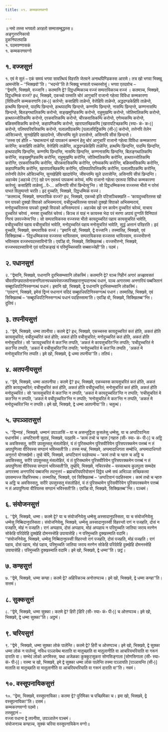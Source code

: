 ```yaml
---
title: ०१. कम्मकरणवग्गो

---
```

॥ नमो तस्स भगवतो अरहतो सम्मासम्बुद्धस्स॥  
अङ्गुत्तरनिकायो  
दुकनिपातपाळि  
१. पठमपण्णासकं  
१. कम्मकरणवग्गो  


## १. वज्‍जसुत्तं

१. एवं मे सुतं – एकं समयं भगवा सावत्थियं विहरति जेतवने अनाथपिण्डिकस्स आरामे। तत्र खो भगवा भिक्खू आमन्तेसि – ‘‘भिक्खवो’’ति। ‘‘भदन्ते’’ति ते भिक्खू भगवतो पच्‍चस्सोसुं। भगवा एतदवोच –  
‘‘द्वेमानि, भिक्खवे, वज्‍जानि। कतमानि द्वे? दिट्ठधम्मिकञ्‍च वज्‍जं सम्परायिकञ्‍च वज्‍जं । कतमञ्‍च, भिक्खवे, दिट्ठधम्मिकं वज्‍जं? इध, भिक्खवे, एकच्‍चो पस्सति चोरं आगुचारिं राजानो गहेत्वा विविधा कम्मकारणा [विविधानि कम्मकरणानि (क॰)] कारेन्ते; कसाहिपि ताळेन्ते, वेत्तेहिपि ताळेन्ते, अद्धदण्डकेहिपि ताळेन्ते, हत्थम्पि छिन्दन्ते, पादम्पि छिन्दन्ते, हत्थपादम्पि छिन्दन्ते, कण्णम्पि छिन्दन्ते, नासम्पि छिन्दन्ते, कण्णनासम्पि छिन्दन्ते, बिलङ्गथालिकम्पि करोन्ते, सङ्खमुण्डिकम्पि करोन्ते, राहुमुखम्पि करोन्ते, जोतिमालिकम्पि करोन्ते, हत्थपज्‍जोतिकम्पि करोन्ते, एरकवत्तिकम्पि करोन्ते, चीरकवासिकम्पि करोन्ते, एणेय्यकम्पि करोन्ते, बळिसमंसिकम्पि करोन्ते, कहापणिकम्पि करोन्ते, खारापतच्छिकम्पि [खारापटिच्छकम्पि (स्या॰ कं॰ क॰)] करोन्ते, पलिघपरिवत्तिकम्पि करोन्ते, पलालपीठकम्पि [पलालपिट्ठिकम्पि (सी॰)] करोन्ते, तत्तेनपि तेलेन ओसिञ्‍चन्ते, सुनखेहिपि खादापेन्ते, जीवन्तम्पि सूले उत्तासेन्ते, असिनापि सीसं छिन्दन्ते।  
‘‘तस्स एवं होति – ‘यथारूपानं खो पापकानं कम्मानं हेतु चोरं आगुचारिं राजानो गहेत्वा विविधा कम्मकारणा कारेन्ति; कसाहिपि ताळेन्ति, वेत्तेहिपि ताळेन्ति, अद्धदण्डकेहिपि ताळेन्ति, हत्थम्पि छिन्दन्ति, पादम्पि छिन्दन्ति, हत्थपादम्पि छिन्दन्ति, कण्णम्पि छिन्दन्ति, नासम्पि छिन्दन्ति, कण्णनासम्पि छिन्दन्ति, बिलङ्गथालिकम्पि करोन्ति, सङ्खमुण्डिकम्पि करोन्ति, राहुमुखम्पि करोन्ति, जोतिमालिकम्पि करोन्ति, हत्थपज्‍जोतिकम्पि करोन्ति, एरकवत्तिकम्पि करोन्ति, चीरकवासिकम्पि करोन्ति, एणेय्यकम्पि करोन्ति, बळिसमंसिकम्पि करोन्ति, कहापणिकम्पि करोन्ति, खारापतच्छिकम्पि करोन्ति, पलिघपरिवत्तिकम्पि करोन्ति, पलालपीठकम्पि करोन्ति, तत्तेनपि तेलेन ओसिञ्‍चन्ति, सुनखेहिपि खादापेन्ति, जीवन्तम्पि सूले उत्तासेन्ति, असिनापि सीसं छिन्दन्ति। अहञ्‍चेव [अहञ्‍चे (?)] खो पन एवरूपं पापकम्मं करेय्यं, मम्पि राजानो गहेत्वा एवरूपा विविधा कम्मकारणा कारेय्युं; कसाहिपि ताळेय्युं…पे॰… असिनापि सीसं छिन्देय्यु’न्ति। सो दिट्ठधम्मिकस्स वज्‍जस्स भीतो न परेसं पाभतं विलुम्पन्तो चरति। इदं वुच्‍चति, भिक्खवे, दिट्ठधम्मिकं वज्‍जं।  
‘‘कतमञ्‍च, भिक्खवे, सम्परायिकं वज्‍जं? इध, भिक्खवे, एकच्‍चो इति पटिसञ्‍चिक्खति – ‘कायदुच्‍चरितस्स खो पन पापको दुक्खो विपाको अभिसम्परायं, वचीदुच्‍चरितस्स पापको दुक्खो विपाको अभिसम्परायं, मनोदुच्‍चरितस्स पापको दुक्खो विपाको अभिसम्परायं। अहञ्‍चेव खो पन कायेन दुच्‍चरितं चरेय्यं, वाचाय दुच्‍चरितं चरेय्यं , मनसा दुच्‍चरितं चरेय्यं। किञ्‍च तं याहं न कायस्स भेदा परं मरणा अपायं दुग्गतिं विनिपातं निरयं उपपज्‍जेय्य’न्ति। सो सम्परायिकस्स वज्‍जस्स भीतो कायदुच्‍चरितं पहाय कायसुचरितं भावेति, वचीदुच्‍चरितं पहाय वचीसुचरितं भावेति, मनोदुच्‍चरितं पहाय मनोसुचरितं भावेति, सुद्धं अत्तानं परिहरति। इदं वुच्‍चति, भिक्खवे, सम्परायिकं वज्‍जं। ‘‘इमानि खो, भिक्खवे, द्वे वज्‍जानि। तस्मातिह, भिक्खवे, एवं सिक्खितब्बं – ‘दिट्ठधम्मिकस्स वज्‍जस्स भायिस्साम, सम्परायिकस्स वज्‍जस्स भायिस्साम, वज्‍जभीरुनो भविस्साम वज्‍जभयदस्साविनो’ति। एवञ्हि वो, भिक्खवे, सिक्खितब्बं। वज्‍जभीरुनो, भिक्खवे, वज्‍जभयदस्साविनो एतं पाटिकङ्खं यं परिमुच्‍चिस्सति सब्बवज्‍जेही’’ति। पठमं।  


## २. पधानसुत्तं

२. ‘‘द्वेमानि, भिक्खवे, पधानानि दुरभिसम्भवानि लोकस्मिं। कतमानि द्वे? यञ्‍च गिहीनं अगारं अज्झावसतं चीवरपिण्डपातसेनासनगिलानपच्‍चयभेसज्‍जपरिक्खारानुप्पदानत्थं पधानं, यञ्‍च अगारस्मा अनगारियं पब्बजितानं सब्बूपधिपटिनिस्सग्गत्थं पधानं। इमानि खो, भिक्खवे, द्वे पधानानि दुरभिसम्भवानि लोकस्मिं।  
‘‘एतदग्गं, भिक्खवे, इमेसं द्विन्‍नं पधानानं यदिदं सब्बूपधिपटिनिस्सग्गत्थं पधानं। तस्मातिह, भिक्खवे, एवं सिक्खितब्बं – ‘सब्बूपधिपटिनिस्सग्गत्थं पधानं पदहिस्सामा’ति। एवञ्हि वो, भिक्खवे, सिक्खितब्ब’’न्ति। दुतियं।  


## ३. तपनीयसुत्तं

३. ‘‘द्वेमे, भिक्खवे, धम्मा तपनीया। कतमे द्वे? इध, भिक्खवे, एकच्‍चस्स कायदुच्‍चरितं कतं होति, अकतं होति कायसुचरितं; वचीदुच्‍चरितं कतं होति; अकतं होति वचीसुचरितं; मनोदुच्‍चरितं कतं होति, अकतं होति मनोसुचरितं। सो ‘कायदुच्‍चरितं मे कत’न्ति तप्पति, ‘अकतं मे कायसुचरित’न्ति तप्पति; ‘वचीदुच्‍चरितं मे कत’न्ति तप्पति, ‘अकतं मे वचीसुचरित’न्ति तप्पति; ‘मनोदुच्‍चरितं मे कत’न्ति तप्पति , ‘अकतं मे मनोसुचरित’न्ति तप्पति। इमे खो, भिक्खवे, द्वे धम्मा तपनीया’’ति। ततियं।  


## ४. अतपनीयसुत्तं

४. ‘‘द्वेमे, भिक्खवे, धम्मा अतपनीया। कतमे द्वे? इध, भिक्खवे, एकच्‍चस्स कायसुचरितं कतं होति, अकतं होति कायदुच्‍चरितं; वचीसुचरितं कतं होति, अकतं होति वचीदुच्‍चरितं; मनोसुचरितं कतं होति, अकतं होति मनोदुच्‍चरितं। सो ‘कायसुचरितं मे कत’न्ति न तप्पति, ‘अकतं मे कायदुच्‍चरित’न्ति न तप्पति; ‘वचीसुचरितं मे कत’न्ति न तप्पति, ‘अकतं मे वचीदुच्‍चरित’न्ति न तप्पति; ‘मनोसुचरितं मे कत’न्ति न तप्पति, ‘अकतं मे मनोदुच्‍चरित’न्ति न तप्पति। इमे खो, भिक्खवे, द्वे धम्मा अतपनीया’’ति। चतुत्थं।  


## ५. उपञ्‍ञातसुत्तं

५. ‘‘द्विन्‍नाहं , भिक्खवे, धम्मानं उपञ्‍ञासिं – या च असन्तुट्ठिता कुसलेसु धम्मेसु, या च अप्पटिवानिता पधानस्मिं। अप्पटिवानी सुदाहं, भिक्खवे, पदहामि – ‘कामं तचो च न्हारु [नहारु (सी॰ स्या॰ कं॰ पी॰)] च अट्ठि च अवसिस्सतु, सरीरे उपसुस्सतु मंसलोहितं, यं तं पुरिसथामेन पुरिसवीरियेन पुरिसपरक्‍कमेन पत्तब्बं न तं अपापुणित्वा वीरियस्स सण्ठानं भविस्सती’ति। तस्स मय्हं, भिक्खवे, अप्पमादाधिगता सम्बोधि, अप्पमादाधिगतो अनुत्तरो योगक्खेमो। तुम्हे चेपि, भिक्खवे, अप्पटिवानं पदहेय्याथ – ‘कामं तचो च न्हारु च अट्ठि च अवसिस्सतु, सरीरे उपसुस्सतु मंसलोहितं, यं तं पुरिसथामेन पुरिसवीरियेन पुरिसपरक्‍कमेन पत्तब्बं न तं अपापुणित्वा वीरियस्स सण्ठानं भविस्सती’ति, तुम्हेपि, भिक्खवे, नचिरस्सेव – यस्सत्थाय कुलपुत्ता सम्मदेव अगारस्मा अनगारियं पब्बजन्ति तदनुत्तरं – ब्रह्मचरियपरियोसानं दिट्ठेव धम्मे सयं अभिञ्‍ञा सच्छिकत्वा उपसम्पज्‍ज विहरिस्सथ। तस्मातिह, भिक्खवे, एवं सिक्खितब्बं – ‘अप्पटिवानं पदहिस्साम। कामं तचो च न्हारु च अट्ठि च अवसिस्सतु, सरीरे उपसुस्सतु मंसलोहितं, यं तं पुरिसथामेन पुरिसवीरियेन पुरिसपरक्‍कमेन पत्तब्बं न तं अपापुणित्वा वीरियस्स सण्ठानं भविस्सती’ति। एवञ्हि वो, भिक्खवे, सिक्खितब्ब’’न्ति। पञ्‍चमं।  


## ६. संयोजनसुत्तं

६. ‘‘द्वेमे, भिक्खवे, धम्मा। कतमे द्वे? या च संयोजनियेसु धम्मेसु अस्सादानुपस्सिता, या च संयोजनियेसु धम्मेसु निब्बिदानुपस्सिता। संयोजनियेसु, भिक्खवे, धम्मेसु अस्सादानुपस्सी विहरन्तो रागं न पजहति, दोसं न पजहति, मोहं न पजहति। रागं अप्पहाय, दोसं अप्पहाय, मोहं अप्पहाय न परिमुच्‍चति जातिया जराय मरणेन सोकेहि परिदेवेहि दुक्खेहि दोमनस्सेहि उपायासेहि। न परिमुच्‍चति दुक्खस्माति वदामि।  
‘‘संयोजनियेसु, भिक्खवे, धम्मेसु निब्बिदानुपस्सी विहरन्तो रागं पजहति, दोसं पजहति, मोहं पजहति। रागं पहाय, दोसं पहाय, मोहं पहाय, परिमुच्‍चति जातिया जराय मरणेन सोकेहि परिदेवेहि दुक्खेहि दोमनस्सेहि उपायासेहि। परिमुच्‍चति दुक्खस्माति वदामि। इमे खो, भिक्खवे, द्वे धम्मा’’ति। छट्ठं।  


## ७. कण्हसुत्तं

७. ‘‘द्वेमे, भिक्खवे, धम्मा कण्हा। कतमे द्वे? अहिरिकञ्‍च अनोत्तप्पञ्‍च। इमे खो, भिक्खवे, द्वे धम्मा कण्हा’’ति। सत्तमं।  


## ८. सुक्‍कसुत्तं

८. ‘‘द्वेमे, भिक्खवे, धम्मा सुक्‍का। कतमे द्वे? हिरी [हिरि (सी॰ स्या॰ कं॰ पी॰)] च ओत्तप्पञ्‍च। इमे खो, भिक्खवे, द्वे धम्मा सुक्‍का’’ति। अट्ठमं।  


## ९. चरियसुत्तं

९. ‘‘द्वेमे , भिक्खवे, धम्मा सुक्‍का लोकं पालेन्ति। कतमे द्वे? हिरी च ओत्तप्पञ्‍च। इमे खो, भिक्खवे, द्वे सुक्‍का धम्मा लोकं न पालेय्युं, नयिध पञ्‍ञायेथ माताति वा मातुच्छाति वा मातुलानीति वा आचरियभरियाति वा गरूनं दाराति वा। सम्भेदं लोको अगमिस्स, यथा अजेळका कुक्‍कुटसूकरा सोणसिङ्गाला [सोणसिगाला (सी॰ स्या॰ कं॰ पी॰)]। यस्मा च खो, भिक्खवे, इमे द्वे सुक्‍का धम्मा लोकं पालेन्ति तस्मा पञ्‍ञायति [पञ्‍ञायन्ति (सी॰)] माताति वा मातुच्छाति वा मातुलानीति वा आचरियभरियाति वा गरूनं दाराति वा’’ति। नवमं।  


## १०. वस्सूपनायिकसुत्तं

१०. ‘‘द्वेमा, भिक्खवे, वस्सूपनायिका। कतमा द्वे? पुरिमिका च पच्छिमिका च। इमा खो, भिक्खवे, द्वे वस्सूपनायिका’’ति। दसमं।  
कम्मकरणवग्गो पठमो।  
तस्सुद्दानं –  
वज्‍जा पधाना द्वे तपनीया, उपञ्‍ञातेन पञ्‍चमं।  
संयोजनञ्‍च कण्हञ्‍च, सुक्‍कं चरिया वस्सूपनायिकेन वग्गो॥  